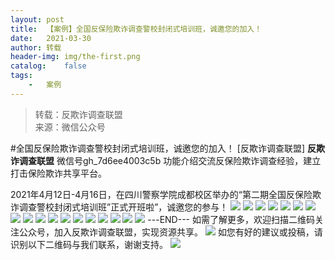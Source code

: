 ```yaml
---
layout:	post
title:	【案例】全国反保险欺诈调查警校封闭式培训班，诚邀您的加入！
date:	2021-03-30
author:	转载
header-img:	img/the-first.png
catalog:	false
tags:
	-	案例
---
```


<blockquote><p>转载：反欺诈调查联盟<br>
来源：微信公众号</p></blockquote>

#全国反保险欺诈调查警校封闭式培训班，诚邀您的加入！
[反欺诈调查联盟]
**反欺诈调查联盟**
微信号gh_7d6ee4003c5b
功能介绍交流反保险欺诈调查经验，建立打击保险欺诈共享平台。

2021年4月12日-4月16日，在四川警察学院成都校区举办的“第二期全国反保险欺诈调查警校封闭式培训班”正式开班啦”，诚邀您的参与！
![]({{site.baseurl}}/postimg/L6usUGPiatBRl3slzEn7qZvaanFgXSbBwymKalFDITrxdXKR4K5siaQ16iaibSNFdlanWTIAM9icmhtBg9ic2XYGJOYQ.png)
![]({{site.baseurl}}/postimg/L6usUGPiatBRl3slzEn7qZvaanFgXSbBwK8iciaibRVRNR4uEIY1H4dqG1Im1qQ9jgGiajYXTH3gWU1qbPvSfRqxsyg.png)
![]({{site.baseurl}}/postimg/L6usUGPiatBRl3slzEn7qZvaanFgXSbBwI7gQtAE6sW3tsicUUkgzj0TW5W5KZU5FIZNlCrtE2K3a8R2gF1yhia6Q.png)
![]({{site.baseurl}}/postimg/L6usUGPiatBRl3slzEn7qZvaanFgXSbBweeOaicVLGh5AiaDfbJ9vkUWicldk5IDia4K4T3icDaibUHdibmezC5jkmOMvA.png)
![]({{site.baseurl}}/postimg/L6usUGPiatBRl3slzEn7qZvaanFgXSbBwEq9nc2mvDMvCP8ffcBGysSdYrwdJ8GStibZEXZhl2ianA5Azh5DS311w.png)
![]({{site.baseurl}}/postimg/L6usUGPiatBRl3slzEn7qZvaanFgXSbBwhc1qQiaYzz6A6cWYITFNXKIsibQEpy6EGwqAtgsvqeX0ZMjBiaicNGnDZA.png)
![]({{site.baseurl}}/postimg/L6usUGPiatBRl3slzEn7qZvaanFgXSbBw6M2dgU9sVA7Beg43Aa0kib2RsT1hicsIEfTqqia0O9jepTzrhCV3mveMQ.png)
![]({{site.baseurl}}/postimg/L6usUGPiatBRl3slzEn7qZvaanFgXSbBwaPE1aRia0Xr4BlMZicgrUesXHLA7A1tUdhTuEzF7qibzDh13lLHYJRAsA.png)
![]({{site.baseurl}}/postimg/L6usUGPiatBRl3slzEn7qZvaanFgXSbBwXmHVyTlgCKrDdbzJfVC6r9Nb61IGlrPGwwYDBHL11rQicQl85eHOtbA.png)
![]({{site.baseurl}}/postimg/L6usUGPiatBRl3slzEn7qZvaanFgXSbBwjX74HpOQdlHDVHLOxPoibSQa6xXxibwdWaKHK6Zcx6RcubXP1Iz6YbZA.png)
![]({{site.baseurl}}/postimg/L6usUGPiatBRl3slzEn7qZvaanFgXSbBwVWSDLicqibUooBia11uZUdCzNYp9xHiaTiatNXoqgVDicOVMBEbsjKMmqhWg.png)
![]({{site.baseurl}}/postimg/L6usUGPiatBRl3slzEn7qZvaanFgXSbBwkvicTjtPJJSA5picIrib6t7pFnABOQJBecqhdpDorzkAicyGOb8wByArqQ.png)
![]({{site.baseurl}}/postimg/L6usUGPiatBRl3slzEn7qZvaanFgXSbBwqUWEwebsUIkyoAC00hwBbCIXm06ugfrKNj1IpPJBM3FqKHicsBkFh4w.png)
![]({{site.baseurl}}/postimg/L6usUGPiatBRl3slzEn7qZvaanFgXSbBwibJEjTeEZjxV8pMz6AeiaYcIXlcicciax4zfso9PCzxbiaZUPZ4htrpV8QA.png)
![]({{site.baseurl}}/postimg/L6usUGPiatBRl3slzEn7qZvaanFgXSbBwFS6fia2gg5aVcQ6uE575134QSB4c7dKAk46RdlorKJ8eFcaQZLE2BEQ.png)
![]({{site.baseurl}}/postimg/L6usUGPiatBRl3slzEn7qZvaanFgXSbBw76nCZ9b5KWtRS1Fp4eh8sLdyVcESOup5jVBjp57thRz4YCT3Dicl31g.png)
![]({{site.baseurl}}/postimg/L6usUGPiatBSs5Yxdp5NU9dpdqWanE7Mq7XpTo0mwlia1gia9NNFGTRYKdpVvrK2KgpAPictg52F8U9sicXI1jQ1dzA.jpeg)
![]({{site.baseurl}}/postimg/L6usUGPiatBRHiaTnBLKdskSP3wYDcZtJf2f60h3UdpFM6GSwK7CCH2tbN5oylMEt626eF9adsGd1vhInpcsALqA.png)
\---END---
如需了解更多，欢迎扫描二维码关注公众号，加入反欺诈调查联盟，实现资源共享。
![]({{site.baseurl}}/postimg/L6usUGPiatBSs5Yxdp5NU9dpdqWanE7MqCqBlT3XLvPJX3Gf5uyzzsibZ3VPBdLY8ianrrF0435iblVibnnsnhQtsrA.png)
如您有好的建议或投稿，请识别以下二维码与我们联系，谢谢支持。
![]({{site.baseurl}}/postimg/L6usUGPiatBSs5Yxdp5NU9dpdqWanE7MqYb9n6jCLpxmhRibvYPhBANA3vIEcXaJUFdicjQialft2McicOcAlMC1W0g.png)
